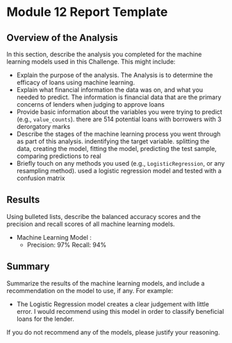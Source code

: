 # Module 12 Report Template

## Overview of the Analysis

In this section, describe the analysis you completed for the machine learning models used in this Challenge. This might include:

* Explain the purpose of the analysis.
The Analysis is to determine the efficacy of loans using machine learning.
* Explain what financial information the data was on, and what you needed to predict.
The information is financial data that are the primary concerns of lenders when judging to approve loans
* Provide basic information about the variables you were trying to predict (e.g., `value_counts`).
there are 514 potential loans with borrowers with 3 derorgatory marks
* Describe the stages of the machine learning process you went through as part of this analysis.
 indentifying the target variable. splitting the data, creating the model, fitting the model, predicting the test sample, comparing predictions to real
* Briefly touch on any methods you used (e.g., `LogisticRegression`, or any resampling method).
used a logistic regression model and tested with a confusion matrix

## Results

Using bulleted lists, describe the balanced accuracy scores and the precision and recall scores of all machine learning models.

* Machine Learning Model :
  * Precision: 97% 
    Recall: 94%





## Summary

Summarize the results of the machine learning models, and include a recommendation on the model to use, if any. For example:
* The Logistic Regression model creates a clear judgement with little error. I would recommend using this model in order to classify beneficial loans for the lender.

If you do not recommend any of the models, please justify your reasoning.
